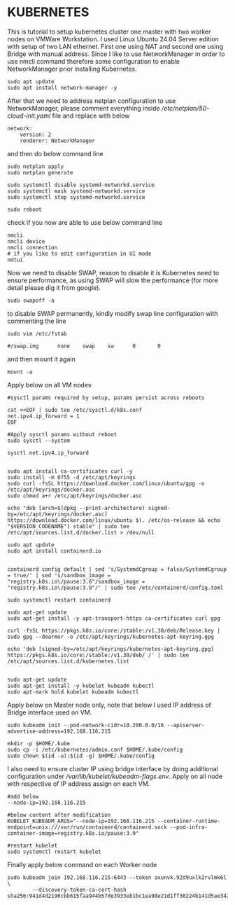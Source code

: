 # KUBERNETES

This is tutorial to setup kubernetes cluster one master with two worker nodes on VMWare Workstation. I used Linux Ubuntu 24.04 Server edition with setup of two LAN ethernet. First one using NAT and second one using Bridge with manual address. 
Since I like to use NetworkManager in order to use nmcli command therefore some configuration to enable NetworkManager prior installing Kubernetes.

```
sudo apt update
sudo apt install network-manager -y
```

After that we need to address netplan configuration to use NetworkManager, please comment everything inside */etc/netplan/50-cloud-init.yaml* file and replace with below

```
network:
    version: 2
    renderer: NetworkManager
```

and then do below command line 

```
sudo netplan apply
sudo netplan generate

sudo systemctl disable systemd-networkd.service
sudo systemctl mask systemd-networkd.service
sudo systemctl stop systemd-networkd.service

sudo reboot 
```

check if you now are able to use below command line 

```
nmcli 
nmcli device
nmcli connection
# if you like to edit configuration in UI mode
nmtui 
```

Now we need to disable SWAP, reason to disable it is Kubernetes need to ensure performance, as using SWAP will slow the performance (for more detail please dig it from google). 

```
sudo swapoff -a
```

to disable SWAP permanently, kindly modify swap line configuration with commenting the line 

```
sudo vim /etc/fstab

#/swap.img      none    swap    sw      0       0
```

and then mount it again 

```
mount -a
```
Apply below on all VM nodes

```
#sysctl params required by setup, params persist across reboots

cat <<EOF | sudo tee /etc/sysctl.d/k8s.conf
net.ipv4.ip_forward = 1
EOF

#Apply sysctl params without reboot
sudo sysctl --system

sysctl net.ipv4.ip_forward


sudo apt install ca-certificates curl -y
sudo install -m 0755 -d /etc/apt/keyrings
sudo curl -fsSL https://download.docker.com/linux/ubuntu/gpg -o /etc/apt/keyrings/docker.asc
sudo chmod a+r /etc/apt/keyrings/docker.asc

echo "deb [arch=$(dpkg --print-architecture) signed-by=/etc/apt/keyrings/docker.asc] https://download.docker.com/linux/ubuntu $(. /etc/os-release && echo "$VERSION_CODENAME") stable" | sudo tee /etc/apt/sources.list.d/docker.list > /dev/null

sudo apt update
sudo apt install containerd.io


containerd config default | sed 's/SystemdCgroup = false/SystemdCgroup = true/' | sed 's/sandbox_image = "registry.k8s.io\/pause:3.6"/sandbox_image = "registry.k8s.io\/pause:3.9"/' | sudo tee /etc/containerd/config.toml

sudo systemctl restart containerd

sudo apt-get update
sudo apt-get install -y apt-transport-https ca-certificates curl gpg

curl -fsSL https://pkgs.k8s.io/core:/stable:/v1.30/deb/Release.key | sudo gpg --dearmor -o /etc/apt/keyrings/kubernetes-apt-keyring.gpg

echo 'deb [signed-by=/etc/apt/keyrings/kubernetes-apt-keyring.gpg] https://pkgs.k8s.io/core:/stable:/v1.30/deb/ /' | sudo tee /etc/apt/sources.list.d/kubernetes.list


sudo apt-get update
sudo apt-get install -y kubelet kubeadm kubectl
sudo apt-mark hold kubelet kubeadm kubectl
```

Apply below on Master node only, note that below I used IP address of Bridge interface used on VM. 

```
sudo kubeadm init --pod-network-cidr=10.200.0.0/16 --apiserver-advertise-address=192.168.116.215 

mkdir -p $HOME/.kube
sudo cp -i /etc/kubernetes/admin.conf $HOME/.kube/config
sudo chown $(id -u):$(id -g) $HOME/.kube/config
```

I also need to ensure cluster IP using bridge interface by doing additional configuration under */var/lib/kubelet/kubeadm-flags.env*. Apply on all node with respective of IP address assign on each VM.

```
#add below
--node-ip=192.168.116.215

#below content after modification
KUBELET_KUBEADM_ARGS="--node-ip=192.168.116.215 --container-runtime-endpoint=unix:///var/run/containerd/containerd.sock --pod-infra-container-image=registry.k8s.io/pause:3.9"

#restart kubelet
sudo systemctl restart kubelet
```

Finally apply below command on each Worker node
```
sudo kubeadm join 192.168.116.215:6443 --token axunvk.92d9uxlk2rvlmk6l \
        --discovery-token-ca-cert-hash sha256:941d4d2190cbb615faa944b57de3933eb1bc1ea98e21d1ff30224b141d5ae342 

```
